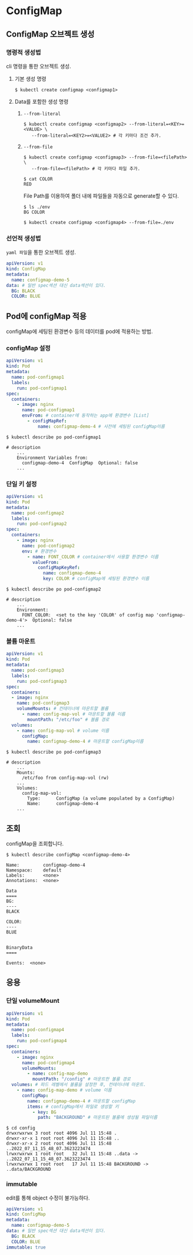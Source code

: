 # ConfigMap

## ConfigMap 오브젝트 생성

### 명령적 생성법

cli 명령을 통한 오브젝트 생성.

1. 기본 생성 명령

   ```shell
   $ kubectl create configmap <configmap1>
   ```
   
2. Data를 포함한 생성 명령

    1. `--from-literal`
       ```shell
       $ kubectl create configmap <configmap2> --from-literal=<KEY>=<VALUE> \
          --from-literal=<KEY2>=<VALUE2> # 각 키마다 조건 추가.
       ```
    2. `--from-file`
       ```shell
       $ kubectl create configmap <configmap3> --from-file=<filePath> \
          --from-file=<filePath> # 각 키마다 파일 추가.
       ```
       ```shell
       $ cat COLOR
       RED
       ```

       File Path를 이용하여 폴더 내에 파일들을 자동으로 generate할 수 있다.
       ```shell
       $ ls ./env
       BG COLOR
       
       $ kubectl create configmap <configmap4> --from-file=./env
       ```

### 선언적 생성법

`yaml 파일`을 통한 오브젝트 생성.

```yaml
apiVersion: v1
kind: ConfigMap
metadata:
  name: configmap-demo-5
data: # 일반 spec섹션 대신 data섹션이 있다.
  BG: BLACK
  COLOR: BLUE
```

## Pod에 configMap 적용

configMap에 세팅된 환경변수 등의 데이터를 pod에 적용하는 방법.

### configMap 설정

```yaml
apiVersion: v1
kind: Pod
metadata:
  name: pod-configmap1
  labels:
    run: pod-configmap1
spec:
  containers:
    - image: nginx
      name: pod-configmap1
      envFrom: # container에 동작하는 app에 환경변수 [List]
        - configMapRef:
            name: configmap-demo-4 # 사전에 세팅된 configMap이름
```
```shell
$ kubectl describe po pod-configmap1

# description
    ...
    Environment Variables from:
      configmap-demo-4  ConfigMap  Optional: false
    ...
```
### 단일 키 설정

```yaml
apiVersion: v1
kind: Pod
metadata:
  name: pod-configmap2
  labels:
    run: pod-configmap2
spec:
  containers:
    - image: nginx
      name: pod-configmap2
      env: # 환경변수
        - name: FONT_COLOR # container에서 사용할 환경변수 이름
          valueFrom:
            configMapKeyRef:
              name: configmap-demo-4
              key: COLOR # configMap에 세팅된 환경변수 이름
```
```shell
$ kubectl describe po pod-configmap2

# description
    ...
    Environment:
      FONT_COLOR:  <set to the key 'COLOR' of config map 'configmap-demo-4'>  Optional: false
    ...
```

### 볼륨 마운트

```yaml
apiVersion: v1
kind: Pod
metadata:
  name: pod-configmap3
  labels:
    run: pod-configmap3
spec:
  containers:
  - image: nginx
    name: pod-configmap3
    volumeMounts: # 컨테이너에 마운트할 볼륨
      - name: config-map-vol # 마운트할 볼륨 이름
        mountPath: "/etc/foo" # 볼륨 경로
  volumes:
    - name: config-map-vol # volume 이름
      configMap:
        name: configmap-demo-4 # 마운트할 configMap이름
```
```shell
$ kubectl describe po pod-configmap3

# description
    ...
    Mounts:
      /etc/foo from config-map-vol (rw)
    ...
    Volumes:
      config-map-vol:
        Type:      ConfigMap (a volume populated by a ConfigMap)
        Name:      configmap-demo-4
    ...
```

## 조회

configMap을 조회합니다.

```shell
$ kubectl describe configMap <configmap-demo-4>
```

```shell
Name:         configmap-demo-4
Namespace:    default
Labels:       <none>
Annotations:  <none>

Data
====
BG:
----
BLACK

COLOR:
----
BLUE


BinaryData
====

Events:  <none>
```

## 응용

### 단일 volumeMount

```yaml
apiVersion: v1
kind: Pod
metadata:
  name: pod-configmap4
  labels:
    run: pod-configmap4
spec:
  containers:
    - image: nginx
      name: pod-configmap4
      volumeMounts:
        - name: config-map-demo
          mountPath: "/config" # 마운트한 볼륨 경로
  volumes: # 파드 레벨에서 볼륨을 설정한 후, 컨테이너에 마운트.
    - name: config-map-demo # volume 이름
      configMap:
        name: configmap-demo-4 # 마운트할 configMap
        items: # configMap에서 파일로 생성할 키
          - key: BG
            path: "BACKGROUND" # 마운트된 볼륨에 생성될 파일이름
```
```shell
$ cd config
drwxrwxrwx 3 root root 4096 Jul 11 15:48 .
drwxr-xr-x 1 root root 4096 Jul 11 15:48 ..
drwxr-xr-x 2 root root 4096 Jul 11 15:48 ..2022_07_11_15_48_07.3623223474
lrwxrwxrwx 1 root root   32 Jul 11 15:48 ..data -> ..2022_07_11_15_48_07.3623223474
lrwxrwxrwx 1 root root   17 Jul 11 15:48 BACKGROUND -> ..data/BACKGROUND
```

### immutable

edit를 통해 object 수정이 불가능하다.

```yaml
apiVersion: v1
kind: ConfigMap
metadata:
  name: configmap-demo-5
data: # 일반 spec섹션 대신 data섹션이 있다.
  BG: BLACK
  COLOR: BLUE
immutable: true
```
